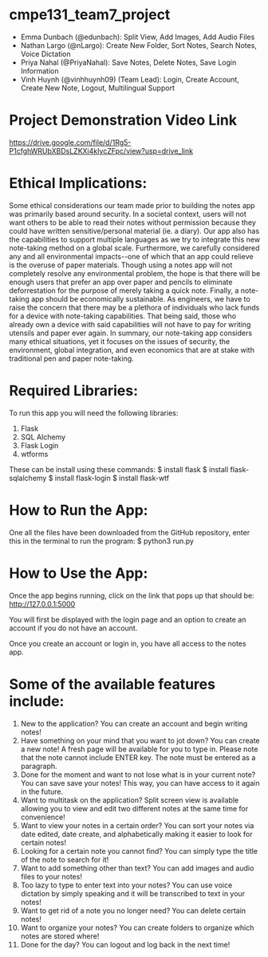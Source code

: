 # cmpe131_team7_project
- Emma Dunbach (@edunbach): Split View, Add Images, Add Audio Files
- Nathan Largo (@nLargo): Create New Folder, Sort Notes, Search Notes, Voice Dictation
- Priya Nahal (@PriyaNahal): Save Notes, Delete Notes, Save Login Information
- Vinh Huynh (@vinhhuynh09) (Team Lead): Login, Create Account, Create New Note, Logout, Multilingual Support

# Project Demonstration Video Link
https://drive.google.com/file/d/1Rg5-P1cfghWRUbXBDsLZKXi4kIycZFpc/view?usp=drive_link

# Ethical Implications:
Some ethical considerations our team made prior to building the notes app was primarily based around security. In a societal context, users will not want others to be able to read their notes without permission because they could have written sensitive/personal material (ie. a diary). Our app also has the capabilities to support multiple languages as we try to integrate this new note-taking method on a global scale. Furthermore, we carefully considered any and all environmental impacts--one of which that an app could relieve is the overuse of paper materials. Though using a notes app will not completely resolve any environmental problem, the hope is that there will be enough users that prefer an app over paper and pencils to eliminate deforrestation for the purpose of merely taking a quick note. Finally, a note-taking app should be economically sustainable. As engineers, we have to raise the concern that there may be a plethora of individuals who lack funds for a device with note-taking capabilities. That being said, those who already own a device with said capabilities will not have to pay for writing utensils and paper ever again. In summary, our note-taking app considers many ethical situations, yet it focuses on the issues of security, the environment, global integration, and even economics that are at stake with traditional pen and paper note-taking.

# Required Libraries:
To run this app you will need the following libraries:
1. Flask
2. SQL Alchemy
3. Flask Login
4. wtforms

These can be install using these commands:
$ install flask
$ install flask-sqlalchemy
$ install flask-login
$ install flask-wtf

# How to Run the App:
One all the files have been downloaded from the GitHub repository, enter this in the terminal to run the program:
$ python3 run.py

# How to Use the App:
Once the app begins running, click on the link that pops up that should be: http://127.0.0.1:5000

You will first be displayed with the login page and an option to create an account if you do not have an account.

Once you create an account or login in, you have all access to the notes app.

# Some of the available features include:
1. New to the application? You can create an account and begin writing notes!
2. Have something on your mind that you want to jot down? You can create a new note! A fresh page will be available for you to type in. Please note that the note cannot include ENTER key. The note must be entered as a paragraph.
3. Done for the moment and want to not lose what is in your current note? You can save save your notes! This way, you can have access to it again in the future.
4. Want to multitask on the application? Split screen view is available allowing you to view and edit two different notes at the same time for convenience!
5. Want to view your notes in a certain order? You can sort your notes via date edited, date create, and alphabetically making it easier to look for certain notes!
6. Looking for a certain note you cannot find? You can simply type the title of the note to search for it! 
7. Want to add something other than text? You can add images and audio files to your notes!
8. Too lazy to type to enter text into your notes? You can use voice dictation by simply speaking and it will be transcribed to text in your notes!
9. Want to get rid of a note you no longer need? You can delete certain notes!
10. Want to organize your notes? You can create folders to organize which notes are stored where!
11. Done for the day? You can logout and log back in the next time!
